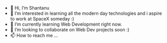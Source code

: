 - 👋 Hi, I’m Shantanu
- 👀 I’m interested in learning all the modern day technologies and i aspire to work at SpaceX someday :)
- 🌱 I’m currently learning Web Development right now.
- 💞️ I’m looking to collaborate on Web Dev projects soon :)
- 📫 How to reach me ...

<!---
ShantanuWebDev/ShantanuWebDev is a ✨ special ✨ repository because its `README.md` (this file) appears on your GitHub profile.
You can click the Preview link to take a look at your changes.
--->
